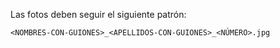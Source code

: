 Las fotos deben seguir el siguiente patrón:

`<NOMBRES-CON-GUIONES>_<APELLIDOS-CON-GUIONES>_<NÚMERO>.jpg`
